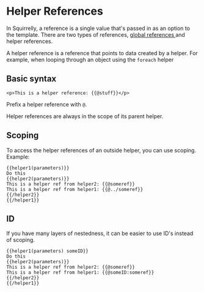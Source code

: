 # Helper References

In Squirrelly, a reference is a single value that's passed in as an option to the template. There are two types of references, [global references ](global-references.md)and helper references.

A helper reference is a reference that points to data created by a helper. For example, when looping through an object using the `foreach` helper

## Basic syntax <a id="basic-syntax"></a>

```text
<p>This is a helper reference: {{@stuff}}</p>
```

Prefix a helper reference with `@`. 

Helper references are always in the scope of its parent helper.

## Scoping

To access the helper references of an outside helper, you can use scoping. Example:

```text
{{helper1(parameters)}}
Do this
{{helper2(parameters)}}
This is a helper ref from helper2: {{@someref}}
This is a helper ref from helper1: {{@../someref}}
{{/helper2}}
{{/helper1}}
```

## ID

If you have many layers of nestedness, it can be easier to use ID's instead of scoping.

```text
{{helper1(parameters) someID}}
Do this
{{helper2(parameters)}}
This is a helper ref from helper2: {{@someref}}
This is a helper ref from helper1: {{@someID:someref}}
{{/helper2}}
{{/helper1}}
```

